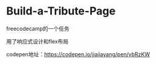 # Build-a-Tribute-Page
freecodecamp的一个任务

用了响应式设计和flex布局

codepen地址：https://codepen.io/jiajiayang/pen/ybRzKW
